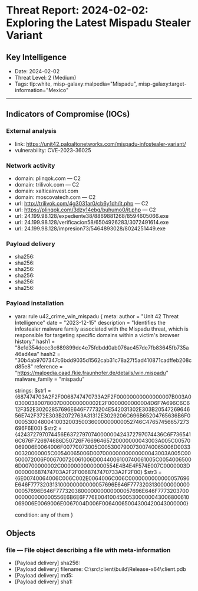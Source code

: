 # Threat Report: 2024-02-02: Exploring the Latest Mispadu Stealer Variant


## Key Intelligence
* Date: 2024-02-02
* Threat Level: 2 (Medium)
* Tags: tlp:white, misp-galaxy:malpedia="Mispadu", misp-galaxy:target-information="Mexico"

---

## Indicators of Compromise (IOCs)
### External analysis
* link: https://unit42.paloaltonetworks.com/mispadu-infostealer-variant/
* vulnerability: CVE-2023-36025

### Network activity
* domain: plinqok.com — C2
* domain: trilivok.com — C2
* domain: xalticainvest.com
* domain: moscovatech.com — C2
* url: http://trilivok.com/4g3031ar0/cb6y1dh/it.php — C2
* url: https://plinqok.com/3dzy14ebg/buhumo0/it.php — C2
* url: 24.199.98.128/expediente38/8869881268/8594605066.exe
* url: 24.199.98.128/verificacion58/6504926283/3072491614.exe
* url: 24.199.98.128/impresion73/5464893028/8024251449.exe

### Payload delivery
* sha256: <sha256>
* sha256: <sha256>
* sha256: <sha256>
* sha256: <sha256>
* sha256: <sha256>
* sha256: <sha256>

### Payload installation
* yara: rule u42_crime_win_mispadu
{
    meta:
        author = "Unit 42 Threat Intelligence"
        date = "2023-12-15"
        description = "Identifies the infostealer malware family associated with the Mispadu threat, which is responsible for targeting specific domains within a victim's browser history."
        hash1 = "8e1d354dccc3c689899dc4e75fdbdd0ab076ac457de7fb83645fb735a46ad4ea"
        hash2 = "30b4ab9707347c6bdd9035d1562cab31c78a27f5ad410871cadffeb208cd85e8"
        reference = "https://malpedia.caad.fkie.fraunhofer.de/details/win.mispadu"
        malware_family = "mispadu"
 
    strings:
        $str1 = {687474703A2F2F0068747470733A2F2F00000000000000007B003A003000380078007D00000000002E2F0000000000004D6F7A696C6C612F352E30202857696E646F7773204E542031302E303B2054726964656E742F372E303B2072763A31312E3029206C696B65204765636B6F00005300480041003200350036000000000052746C47657456657273696F6E00}
        $str2 = {424372797074456E6372797074000000424372797074436C6F7365416C676F726974686D50726F76696465720000000043003A005C00570069006E0064006F00770073005C00530079007300740065006D003300320000005C00540065006D00700000000000000043003A005C00500072006F006700720061006D0044006100740061005C00540065006D00700000002C00000000000000554E4B4E4F574E007C0000003D000000687474703A2F2F0068747470733A2F2F00}
        $str3 = {6E00740064006C006C002E0064006C006C0000000000000057696E646F777320313100000000000057696E646F777320313000000000000057696E646F777320380000000000000057696E646F7773203700000000000000556E6B6E6F776E00410045005300000043006800610069006E0069006E0067004D006F00640065004300420043000000}
 
    condition:
        any of them
}

## Objects
### file — File object describing a file with meta-information
* [Payload delivery] sha256: <sha256>
* [Payload delivery] filename: C:\src\client\build\Release-x64\client.pdb
* [Payload delivery] md5: <md5>
* [Payload delivery] sha1: <sha1>
